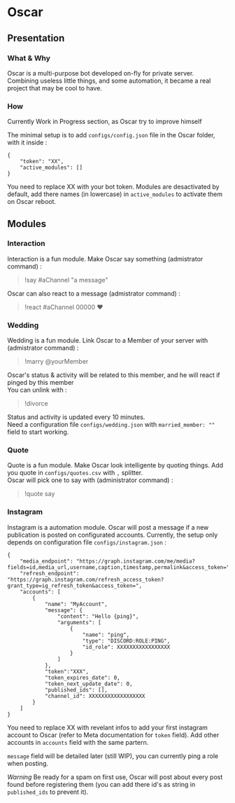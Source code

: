 # Oscar

## Presentation

### What & Why
Oscar is a multi-purpose bot developed on-fly for private server.  
Combining useless little things, and some automation, it became a real project that may be cool to have.

### How
Currently Work in Progress section, as Oscar try to improve himself

The minimal setup is to add `configs/config.json` file in the Oscar folder, with it inside : 
```
{
	"token": "XX",
	"active_modules": []
}
```

You need to replace XX with your bot token. Modules are desactivated by default, add there names (in lowercase) in `active_modules` to activate them on Oscar reboot.

## Modules 

### Interaction 
Interaction is a fun module. Make Oscar say something (admistrator command) :
> !say #aChannel "a message"  

Oscar can also react to a message (admistrator command) :
> !react #aChannel 00000 :heart:

### Wedding
Wedding is a fun module. Link Oscar to a Member of your server with (admistrator command) :
> !marry @yourMember  

Oscar's status & activity will be related to this member, and he will react if pinged by this member  
You can unlink with :  
> !divorce  

Status and activity is updated every 10 minutes.  
Need a configuration file `configs/wedding.json` with `married_member: ""` field to start working.

### Quote
Quote is a fun module. Make Oscar look intelligente by quoting things. Add you quote in `configs/quotes.csv` with `,` splitter.  
Oscar will pick one to say with (administrator command) : 
> !quote say  

### Instagram
Instagram is a automation module. Oscar will post a message if a new publication is posted on configurated accounts.
Currently, the setup only depends on configuration file `configs/instagram.json` :  
```
{
    "media_endpoint": "https://graph.instagram.com/me/media?fields=id,media_url,username,caption,timestamp,permalink&access_token=",
    "refresh_endpoint": "https://graph.instagram.com/refresh_access_token?grant_type=ig_refresh_token&access_token=",
    "accounts": [
        {
            "name": "MyAccount",
            "message": {
                "content": "Hello {ping}",
                "arguments": [
                    {
                        "name": "ping",
                        "type": "DISCORD:ROLE:PING",
                        "id_role": XXXXXXXXXXXXXXXXX
                    }
                ]
            },
            "token":"XXX",
            "token_expires_date": 0,
            "token_next_update_date": 0,
            "published_ids": [],
            "channel_id": XXXXXXXXXXXXXXXXXX
        }
    ]
}
```
You need to replace XX with revelant infos to add your first instagram account to Oscar (refer to Meta documentation for `token` field). Add other accounts in `accounts` field with the same partern.  

`message` field will be detailed later (still WIP), you can currently ping a role when posting.  

*Warning* Be ready for a spam on first use, Oscar will post about every post found before registering them (you can add there id's as string in `published_ids` to prevent it).